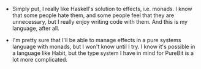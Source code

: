* Simply put, I really like Haskell's solution to effects, i.e. monads. I know
  that some people hate them, and some people feel that they are unnecessary,
  but I really enjoy writing code with them. And this is my language, after
  all.

* I'm pretty sure that I'll be able to manage effects in a pure systems language
  with monads, but I won't know until I try. I know it's possible in a language
  like Habit, but the type system I have in mind for PureBit is a lot more
  complicated.
